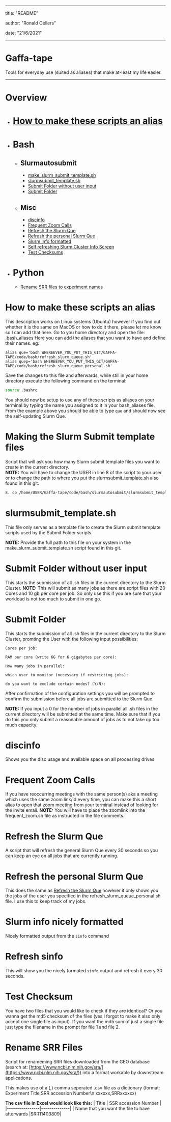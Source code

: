 
---

title: "README"

author: "Ronald Oellers"

date: "21/6/2021"

---

  

# Gaffa-tape

  

Tools for everyday use (suited as aliases) that make at-least my life easier.

---
# Overview

 - # [How to make these scripts an alias](#how-to-make-these-scripts-an-alias)
 - # Bash
	 - ## Slurmautosubmit
		 - [make_slurm_submit_template.sh](#making-the-slurm-submit-template-files) 
		 - [slurmsubmit_template.sh](#slurmsubmit_template.sh)
		 - [Submit Folder without user input](#submit-folder-without-user-input) 
		 - [Submit Folder](#submit-folder) 
	
	 - ## Misc
		- [discinfo](#discinfo)
		- [Frequent Zoom Calls](#frequent-zoom-calls)
		- [Refresh the Slurm Que](#refresh-the-slurm-que)
		- [Refresh the personal Slurm Que](#refresh-the-personal-slurm-que)
		- [Slurm info formatted](#slurm-info-nicely-formatted)
		- [Self refreshing Slurm Cluster Info Screen](#refresh-sinfo)
		- [Test Checksums](#test-checksum)	 
 - # Python
	 - [Rename SRR files to experiment names](#rename-srr-files)

# How to make these scripts an alias
This description works on Linux systems (Ubuntu) however if you find out whether it is the same on MacOS or how to do it there, please let me know so I can add that here.
Go to you home directory and open the file: .bash_aliases 
Here you can add the aliases that you want to have and define their names. eg:
```
alias que='bash WHEREEVER_YOU_PUT_THIS_GIT/GAFFA-TAPE/code/bash/refresh_slurm_queue.sh'
alias quep='bash WHEREEVER_YOU_PUT_THIS_GIT/GAFFA-TAPE/code/bash/refresh_slurm_queue_personal.sh'
```
Save the changes to this file and afterwards, while still in your home directory execute the following command on the terminal:
```bash
source .bashrc
```
You should now be setup to use any of these scripts as aliases on your terminal by typing the name you assigned to it in your bash_aliases file. From the example above you should be able to type ```que``` and should now see the self-updating Slurm Que.
# Making the Slurm Submit template files
Script that will ask you how many Slurm submit template files you want to create in the current directory.\
**NOTE:**  You will have to change the USER in line 8 of the script to your user or to change the path to where you put the slurmsubmit_template.sh also found in this git.
```bash
8. cp /home/USER/Gaffa-tape/code/bash/slurmautosubmit/slurmsubmit_template.sh slurmsubmit_template-$i.sh
```
# slurmsubmit_template.sh
This file only serves as a template file to create the Slurm submit template scripts used by the Submit Folder scripts. 

**NOTE:** Provide the full path to this file on your system in the make_slurm_submit_template.sh script found in this git.
# Submit Folder without user input
This starts the submission of all .sh files in the current directory to the Slurm Cluster.
**NOTE:** This will submit as many jobs as there are script files with 20 Cores and 10 gb per core per job. So only use this if you are sure that your workload is not too much to submit in one go.
# Submit Folder
This starts the submission of all .sh files in the current directory to the Slurm Cluster, promting the User with the following input possibilities:
```
Cores per job:

RAM per core (write 6G for 6 gigabytes per core):

How many jobs in parallel:

which user to monitor (necessary if restricting jobs):

do you want to exclude certain nodes? (Y/N):
```
After confirmation of the configuration settings you will be prompted to confirm the submission before all jobs are submitted to the Slurm Que.


**NOTE:** If you input a 0 for the number of jobs in parallel all .sh files in the current directory will be submitted at the same time. Make sure that if you do this you only submit a reasonable amount of jobs as to not take up too much capacity.
# discinfo
Shows you the disc usage and available space on all processing drives
# Frequent Zoom Calls
If you have reoccurring meetings with the same person(s) aka a meeting which uses the same zoom link/id every time, you can make this a short alias  to open that zoom meeting from your terminal instead of looking for the invite email. 
**NOTE:** You will have to place the zoomlink into the frequent_zoom.sh file as instructed in the file comments.
# Refresh the Slurm Que
A script that will refresh the general Slurm Que every 30 seconds so you can keep an eye on all jobs that are currently running.
# Refresh the personal Slurm Que
This does the same as [Refresh the Slurm Que](#refresh-the-slurm-que) however it only shows you the jobs of the user you specified in the refresh_slurm_queue_personal.sh file. I use this to keep track of my jobs.
# Slurm info nicely formatted
Nicely formatted output from the ```sinfo``` command
# Refresh sinfo
This will show you the nicely formated ```sinfo``` output and refresh it every 30 seconds.
# Test Checksum
You have two files that you would like to check if they are identical? Or you wanna get the md5 checksum of the files (yes I forgot to make it also only accept one single file as input). If you want the md5 sum of just a single file just type the filename in the prompt for file 1 and file 2.
# Rename SRR Files
Script for renameming SRR files downloaded from the GEO database (search at: [https://www.ncbi.nlm.nih.gov/sra/](https://www.ncbi.nlm.nih.gov/sra/)) into a format workable by downstream applications.

This makes use of a (,) comma seperated .csv file as a dictionary (format: Experiment Title,SRR accession Number\n xxxxxx,SRRxxxxxx)

**The csv file in Excel would look like this:**
| Title  | SSR accession Number |
|----------------|--------------|
| Name that you want the file to have afterwards |SRR11403809|

 

